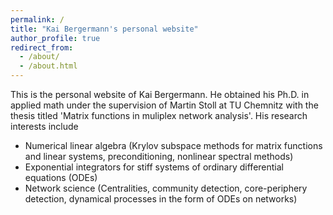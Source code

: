 ```yaml
---
permalink: /
title: "Kai Bergermann's personal website"
author_profile: true
redirect_from: 
  - /about/
  - /about.html
---
```


This is the personal website of Kai Bergermann. He obtained his Ph.D. in applied math under the supervision of Martin Stoll at TU Chemnitz with the thesis titled 'Matrix functions in muliplex network analysis'. His research interests include
- Numerical linear algebra (Krylov subspace methods for matrix functions and linear systems, preconditioning, nonlinear spectral methods)
- Exponential integrators for stiff systems of ordinary differential equations (ODEs)
- Network science (Centralities, community detection, core-periphery detection, dynamical processes in the form of ODEs on networks)
